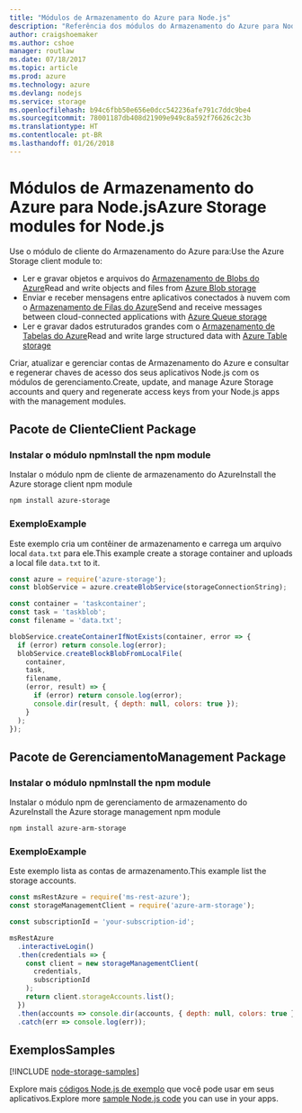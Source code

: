 ```yaml
---
title: "Módulos de Armazenamento do Azure para Node.js"
description: "Referência dos módulos do Armazenamento do Azure para Node.js"
author: craigshoemaker
ms.author: cshoe
manager: routlaw
ms.date: 07/18/2017
ms.topic: article
ms.prod: azure
ms.technology: azure
ms.devlang: nodejs
ms.service: storage
ms.openlocfilehash: b94c6fbb50e656e0dcc542236afe791c7ddc9be4
ms.sourcegitcommit: 78001187db408d21909e949c8a592f76626c2c3b
ms.translationtype: HT
ms.contentlocale: pt-BR
ms.lasthandoff: 01/26/2018
---
```

# <a name="azure-storage-modules-for-nodejs"></a><span data-ttu-id="d55dc-103">Módulos de Armazenamento do Azure para Node.js</span><span class="sxs-lookup"><span data-stu-id="d55dc-103">Azure Storage modules for Node.js</span></span>

<span data-ttu-id="d55dc-104">Use o módulo de cliente do Armazenamento do Azure para:</span><span class="sxs-lookup"><span data-stu-id="d55dc-104">Use the Azure Storage client module to:</span></span>

- <span data-ttu-id="d55dc-105">Ler e gravar objetos e arquivos do [Armazenamento de Blobs do Azure](https://docs.microsoft.com/azure/storage/storage-nodejs-how-to-use-blob-storage)</span><span class="sxs-lookup"><span data-stu-id="d55dc-105">Read and write objects and files from [Azure Blob storage](https://docs.microsoft.com/azure/storage/storage-nodejs-how-to-use-blob-storage)</span></span>
- <span data-ttu-id="d55dc-106">Enviar e receber mensagens entre aplicativos conectados à nuvem com o [Armazenamento de Filas do Azure](https://docs.microsoft.com/azure/storage/storage-nodejs-how-to-use-queues)</span><span class="sxs-lookup"><span data-stu-id="d55dc-106">Send and receive messages between cloud-connected applications with [Azure Queue storage](https://docs.microsoft.com/azure/storage/storage-nodejs-how-to-use-queues)</span></span>
- <span data-ttu-id="d55dc-107">Ler e gravar dados estruturados grandes com o [Armazenamento de Tabelas do Azure](https://docs.microsoft.com/azure/storage/storage-nodejs-how-to-use-table-storage)</span><span class="sxs-lookup"><span data-stu-id="d55dc-107">Read and write large structured data with [Azure Table storage](https://docs.microsoft.com/azure/storage/storage-nodejs-how-to-use-table-storage)</span></span>

<span data-ttu-id="d55dc-108">Criar, atualizar e gerenciar contas de Armazenamento do Azure e consultar e regenerar chaves de acesso dos seus aplicativos Node.js com os módulos de gerenciamento.</span><span class="sxs-lookup"><span data-stu-id="d55dc-108">Create, update, and manage Azure Storage accounts and query and regenerate access keys from your Node.js apps with the management modules.</span></span>

## <a name="client-package"></a><span data-ttu-id="d55dc-109">Pacote de Cliente</span><span class="sxs-lookup"><span data-stu-id="d55dc-109">Client Package</span></span>

### <a name="install-the-npm-module"></a><span data-ttu-id="d55dc-110">Instalar o módulo npm</span><span class="sxs-lookup"><span data-stu-id="d55dc-110">Install the npm module</span></span>

<span data-ttu-id="d55dc-111">Instalar o módulo npm de cliente de armazenamento do Azure</span><span class="sxs-lookup"><span data-stu-id="d55dc-111">Install the Azure storage client npm module</span></span>

```bash
npm install azure-storage
```

### <a name="example"></a><span data-ttu-id="d55dc-112">Exemplo</span><span class="sxs-lookup"><span data-stu-id="d55dc-112">Example</span></span>

<span data-ttu-id="d55dc-113">Este exemplo cria um contêiner de armazenamento e carrega um arquivo local `data.txt` para ele.</span><span class="sxs-lookup"><span data-stu-id="d55dc-113">This example create a storage container and uploads a local file `data.txt` to it.</span></span>

```javascript
const azure = require('azure-storage');
const blobService = azure.createBlobService(storageConnectionString);

const container = 'taskcontainer';
const task = 'taskblob';
const filename = 'data.txt';

blobService.createContainerIfNotExists(container, error => {
  if (error) return console.log(error);
  blobService.createBlockBlobFromLocalFile(
    container,
    task,
    filename,
    (error, result) => {
      if (error) return console.log(error);
      console.dir(result, { depth: null, colors: true });
    }
  );
});
```

## <a name="management-package"></a><span data-ttu-id="d55dc-114">Pacote de Gerenciamento</span><span class="sxs-lookup"><span data-stu-id="d55dc-114">Management Package</span></span>

### <a name="install-the-npm-module"></a><span data-ttu-id="d55dc-115">Instalar o módulo npm</span><span class="sxs-lookup"><span data-stu-id="d55dc-115">Install the npm module</span></span> 

<span data-ttu-id="d55dc-116">Instalar o módulo npm de gerenciamento de armazenamento do Azure</span><span class="sxs-lookup"><span data-stu-id="d55dc-116">Install the Azure storage management npm module</span></span>

```bash
npm install azure-arm-storage
```

### <a name="example"></a><span data-ttu-id="d55dc-117">Exemplo</span><span class="sxs-lookup"><span data-stu-id="d55dc-117">Example</span></span>

<span data-ttu-id="d55dc-118">Este exemplo lista as contas de armazenamento.</span><span class="sxs-lookup"><span data-stu-id="d55dc-118">This example list the storage accounts.</span></span>

```javascript
const msRestAzure = require('ms-rest-azure');
const storageManagementClient = require('azure-arm-storage');

const subscriptionId = 'your-subscription-id';

msRestAzure
  .interactiveLogin()
  .then(credentials => {
    const client = new storageManagementClient(
      credentials,
      subscriptionId
    );
    return client.storageAccounts.list();
  })
  .then(accounts => console.dir(accounts, { depth: null, colors: true }))
  .catch(err => console.log(err));
```

## <a name="samples"></a><span data-ttu-id="d55dc-119">Exemplos</span><span class="sxs-lookup"><span data-stu-id="d55dc-119">Samples</span></span>

[!INCLUDE [node-storage-samples](../docs-ref-conceptual/includes/storage-samples.md)]

<span data-ttu-id="d55dc-120">Explore mais [códigos Node.js de exemplo](https://azure.microsoft.com/resources/samples/?platform=nodejs) que você pode usar em seus aplicativos.</span><span class="sxs-lookup"><span data-stu-id="d55dc-120">Explore more [sample Node.js code](https://azure.microsoft.com/resources/samples/?platform=nodejs) you can use in your apps.</span></span>
